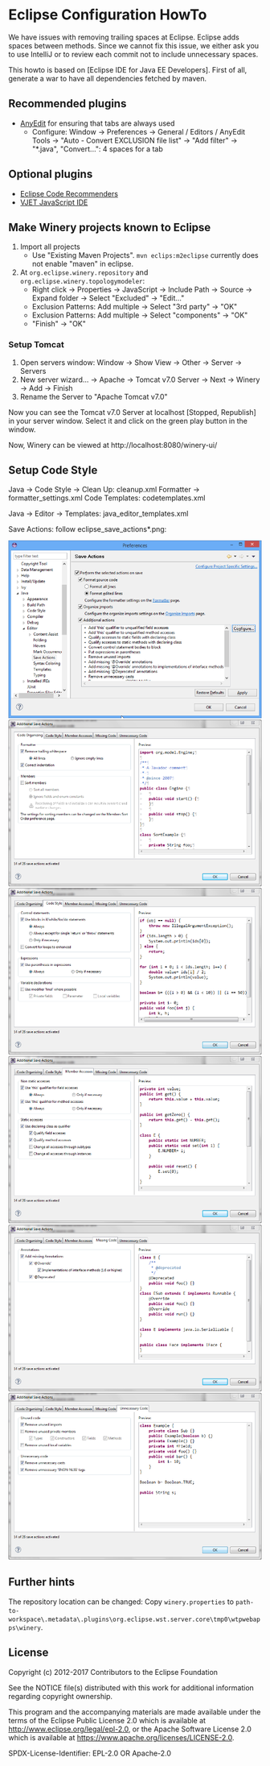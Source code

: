 # Eclipse Configuration HowTo

We have issues with removing trailing spaces at Eclipse.
Eclipse adds spaces between methods.
Since we cannot fix this issue, we either ask you to use IntelliJ or to review each commit not to include unnecessary spaces.

This howto is based on [Eclipse IDE for Java EE Developers].
First of all, generate a war to have all dependencies fetched by maven.

## Recommended plugins

* [AnyEdit](http://andrei.gmxhome.de/anyedit/) for ensuring that tabs are always used
    * Configure: Window -> Preferences -> General / Editors / AnyEdit Tools -> "Auto - Convert EXCLUSION file list" -> "Add filter" -> "*.java", "Convert...": 4 spaces for a tab

## Optional plugins

* [Eclipse Code Recommenders](http://www.eclipse.org/recommenders/)
* [VJET JavaScript IDE](http://www.eclipse.org/proposals/webtools.vjet/)

## Make Winery projects known to Eclipse

1. Import all projects
    * Use "Existing Maven Projects". `mvn eclips:m2eclipse` currently does not enable "maven" in eclipse.
2. At `org.eclipse.winery.repository` and ` org.eclipse.winery.topologymodeler`:
    * Right click -> Properties -> JavaScript -> Include Path -> Source -> Expand folder -> Select "Excluded" -> "Edit..."
    * Exclusion Patterns: Add multiple -> Select "3rd party" -> "OK"
    * Exclusion Patterns: Add multiple -> Select "components" -> "OK"
    * "Finish" -> "OK"

### Setup Tomcat

1. Open servers window: Window -> Show View -> Other -> Server -> Servers
2. New server wizard... -> Apache -> Tomcat v7.0 Server -> Next -> Winery -> Add -> Finish
3. Rename the Server to "Apache Tomcat v7.0"

Now you can see the Tomcat v7.0 Server at localhost [Stopped, Republish] in your server window.
Select it and click on the green play button in the window.

Now, Winery can be viewed at http://localhost:8080/winery-ui/

## Setup Code Style

Java -> Code Style -> Clean Up: cleanup.xml
Formatter -> formatter_settings.xml
Code Templates: codetemplates.xml

Java -> Editor -> Templates: java_editor_templates.xml

Save Actions: follow eclipse_save_actions*.png:

![eclipse_save_actions.png](eclipse_save_actions.png)
![eclipse_save_actions_1_code_organizing.png](eclipse_save_actions_1_code_organizing.png)
![eclipse_save_actions_2_code_style.png](eclipse_save_actions_2_code_style.png)
![eclipse_save_actions_3_member_accesses.png](eclipse_save_actions_3_member_accesses.png)
![eclipse_save_actions_4_missing_code.png](eclipse_save_actions_4_missing_code.png)
![eclipse_save_actions_5_unnecessary_code.png](eclipse_save_actions_5_unnecessary_code.png)

## Further hints

The repository location can be changed:
Copy `winery.properties` to `path-to-workspace\.metadata\.plugins\org.eclipse.wst.server.core\tmp0\wtpwebapps\winery`.

## License

Copyright (c) 2012-2017 Contributors to the Eclipse Foundation

See the NOTICE file(s) distributed with this work for additional
information regarding copyright ownership.

This program and the accompanying materials are made available under the
terms of the Eclipse Public License 2.0 which is available at
http://www.eclipse.org/legal/epl-2.0, or the Apache Software License 2.0
which is available at https://www.apache.org/licenses/LICENSE-2.0.

SPDX-License-Identifier: EPL-2.0 OR Apache-2.0

